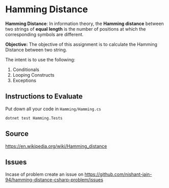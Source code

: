 # Hamming Distance

**Hamming Distance**: In information theory, the **Hamming distance** between two strings of **equal length** is the number of positions at which the corresponding symbols are different.

**Objective:** The objective of this assignment is to calculate the Hamming Distance between two string.

The intent is to use the following:

1. Conditionals
2. Looping Constructs
3. Exceptions


## Instructions to Evaluate

Put down all your code in `Hamming/Hamming.cs`

```
dotnet test Hamming.Tests
```

## Source

https://en.wikipedia.org/wiki/Hamming_distance

## Issues

Incase of problem create an issue on https://github.com/nishant-jain-94/hamming-distance-csharp-problem/issues